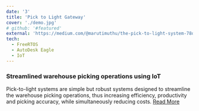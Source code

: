 ```yaml
---
date: '3'
title: 'Pick to Light Gateway'
cover: './demo.jpg'
# github: '#featured'
external: 'https://medium.com/@marutimuthu/the-pick-to-light-system-78d5c35c8057'
tech:
  - FreeRTOS
  - AutoDesk Eagle
  - IoT
---
```


### Streamlined warehouse picking operations using IoT
Pick-to-light systems are simple but robust systems designed to streamline the warehouse picking operations, thus increasing efficiency, productivity and picking accuracy, while simultaneously reducing costs.
[Read More](https://medium.com/@marutimuthu/the-pick-to-light-system-78d5c35c8057)